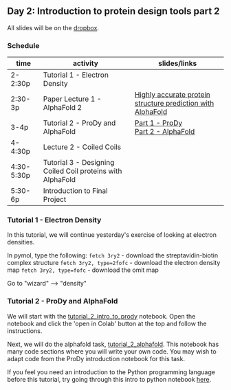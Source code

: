 ## Day 2: Introduction to protein design tools part 2

All slides will be on the [dropbox](https://www.dropbox.com/scl/fo/vuxoqeknepm0tpyx1wcmy/ANFlm2jiOpafGzb12vklr44?rlkey=49zv6kti2tapr0jafcwhdrym6&e=2&dl=0).

### Schedule


| time | activity | slides/links |
|---|---|---|
| 2-2:30p | Tutorial 1 - Electron Density |  |
| 2:30-3p | Paper Lecture 1 - AlphaFold 2 | [Highly accurate protein structure prediction with AlphaFold](https://www.nature.com/articles/s41586-021-03819-2)  |
| 3-4p | Tutorial 2 - ProDy and AlphaFold | [Part 1 - ProDy](https://github.com/jmou2/PaviaProteinDesign/blob/main/02_Tuesday/tutorial_2_intro_to_prody.ipynb) <br> [Part 2 - AlphaFold](https://github.com/jmou2/PaviaProteinDesign/blob/main/02_Tuesday/tutorial_2_alphafold.ipynb)
| 4-4:30p | Lecture 2 - Coiled Coils | |
| 4:30-5:30p | Tutorial 3 - Designing Coiled Coil proteins with AlphaFold |  |
| 5:30-6p | Introduction to Final Project |  |


### Tutorial 1 - Electron Density

In this tutorial, we will continue yesterday's exercise of looking at electron densities. 

In pymol, type the following:
`fetch 3ry2` - download the streptavidin-biotin complex structure 
`fetch 3ry2, type=2fofc` - download the electron density map
`fetch 3ry2, type=fofc` - download the omit map

Go to "wizard" --> "density"

### Tutorial 2 - ProDy and AlphaFold 

We will start with the [tutorial_2_intro_to_prody](https://github.com/jmou2/PaviaProteinDesign/blob/main/02_Tuesday/tutorial_2_intro_to_prody.ipynb) notebook. Open the notebook and click the 'open in Colab' button at the top and follow the instructions.

Next, we will do the alphafold task, [tutorial_2_alphafold](https://github.com/jmou2/PaviaProteinDesign/blob/main/02_Tuesday/tutorial_2_alphafold.ipynb). This notebook has many code sections where you will write your own code. You may wish to adapt code from the ProDy introduction notebook for this task.

If you feel you need an introduction to the Python programming language before this tutorial, try going through this intro to python notebook [here](https://colab.research.google.com/github/data-psl/lectures2020/blob/master/notebooks/01_python_basics.ipynb). 
